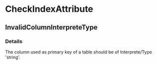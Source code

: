 ﻿---  
uid: Validator_2_46_7  
---

# CheckIndexAttribute

## InvalidColumnInterpreteType

### Details

The column used as primary key of a table should be of Interprete\/Type 'string'.

